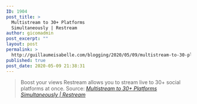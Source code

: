 ```yaml
---
ID: 1904
post_title: >
  Multistream to 30+ Platforms
  Simultaneously | Restream
author: gicomadmin
post_excerpt: ""
layout: post
permalink: >
  http://guillaumeisabelle.com/blogging/2020/05/09/multistream-to-30-platforms-simultaneously-restream/
published: true
post_date: 2020-05-09 21:38:31
---
```

> Boost your views Restream allows you to stream live to 30+ social platforms at once. Source: *[Multistream to 30+ Platforms Simultaneously | Restream][1]*

 [1]: https://restream.io/